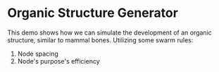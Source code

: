 # Organic Structure Generator
This demo shows how we can simulate the development of an organic structure, similar to mammal bones.
Utilizing some swarm rules:
1. Node spacing
2. Node's purpose's efficiency